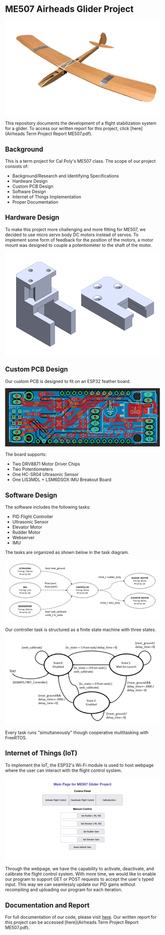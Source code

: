 #  ME507 Airheads Glider Project

<div class="title_screenshot">

![Figure 1. Glider](img/Glider.png)

</div>

This repository documents the development of a flight stabilization system for a glider.
To access our written report for this project, click [here](Airheads Term Project Report ME507.pdf).

## Background

This is a term project for Cal Poly's ME507 class. The scope of our project consists of:

- Background/Research and Identifying Specifications
- Hardware Design
- Custom PCB Design
- Software Design
- Internet of Things Implementation
- Proper Documentation 


## Hardware Design

To make this project more challenging and more fitting for ME507, we decided to use micro servo body DC motors instead of servos. To implement some form of feedback for the position of the motors, a motor mount was designed to couple a potentiometer to the shaft of the motor.

![Figure 2. Custom Motor Bracket](img/Mount.png)

## Custom PCB Design

Our custom PCB is designed to fit on an ESP32 feather board.

![Figure 3. Custom PCB Design](img/PCB_Board.png)

The board supports:
- Two DRV8871 Motor Driver Chips
- Two Potentiometers
- One HC-SR04 Ultrasonic Sensor
- One LIS3MDL + LSM6DSOX IMU Breakout Board

## Software Design

The software includes the following tasks:
- PID Flight Controller
- Ultrasonic Sensor
- Elevator Motor
- Rudder Motor
- Webserver
- IMU

The tasks are organized as shown below in the task diagram.

![Figure 4. Task Diagram](img/Task.png)

Our controller task is structured as a finite state machine with three states.

![Figure 5. Finite State Machine](img/FSM.png)

Every task runs "simultaneously" though cooperative multitasking with FreeRTOS.

## Internet of Things (IoT)

To implement the IoT, the ESP32's Wi-Fi module is used to host webpage where the user can interact with the flight control system.

![Figure 6. Webpage Control Panel](img/Webpage.png)

Through the webpage, we have the capability to activate, deactivate, and calibrate the flight control system. With more time, we would like to enable our program to support GET or POST requests to accept the user's typed input. This way we can seamlessly update our PID gains without recompiling and uploading our program for each iteration. 

## Documentation and Report

For full documentation of our code, please visit [here](https://damondli.github.io/airheads/).
Our written report for this project can be accessed [here](Airheads Term Project Report ME507.pdf).
